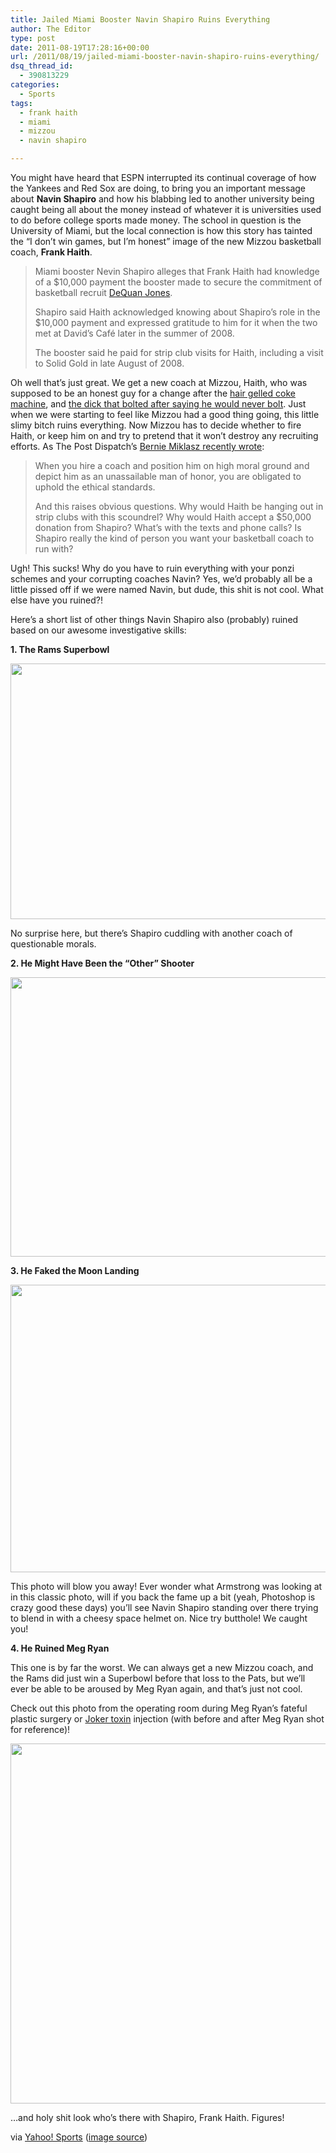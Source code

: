```yaml
---
title: Jailed Miami Booster Navin Shapiro Ruins Everything
author: The Editor
type: post
date: 2011-08-19T17:28:16+00:00
url: /2011/08/19/jailed-miami-booster-navin-shapiro-ruins-everything/
dsq_thread_id:
  - 390813229
categories:
  - Sports
tags:
  - frank haith
  - miami
  - mizzou
  - navin shapiro

---
```

You might have heard that ESPN interrupted its continual coverage of how the Yankees and Red Sox are doing, to bring you an important message about **Navin Shapiro** and how his blabbing led to another university being caught being all about the money instead of whatever it is universities used to do before college sports made money. The school in question is the University of Miami, but the local connection is how this story has tainted the &#8220;I don&#8217;t win games, but I&#8217;m honest&#8221; image of the new Mizzou basketball coach, **Frank Haith**.

> Miami booster Nevin Shapiro alleges that Frank Haith had knowledge of a $10,000 payment the booster made to secure the commitment of basketball recruit [DeQuan Jones][1].
> 
> Shapiro said Haith acknowledged knowing about Shapiro’s role in the $10,000 payment and expressed gratitude to him for it when the two met at David’s Café later in the summer of 2008.
> 
> The booster said he paid for strip club visits for Haith, including a visit to Solid Gold in late August of 2008.

Oh well that&#8217;s just great. We get a new coach at Mizzou, Haith, who was supposed to be an honest guy for a change after the <a href="http://en.wikipedia.org/wiki/Quin_Snyder" target="_blank">hair gelled coke machine</a>, and <a href="http://en.wikipedia.org/wiki/Mike_Anderson_(basketball)" target="_blank">the dick that bolted after saying he would never bolt</a>. Just when we were starting to feel like Mizzou had a good thing going, this little slimy bitch ruins everything. Now Mizzou has to decide whether to fire Haith, or keep him on and try to pretend that it won&#8217;t destroy any recruiting efforts. As The Post Dispatch&#8217;s <a href="http://www.stltoday.com/sports/columns/bernie-miklasz/article_65adcced-9d84-5902-b6a5-22eb7a88b101.html" target="_blank">Bernie Miklasz recently wrote</a>:

> When you hire a coach and position him on high moral ground and depict him as an unassailable man of honor, you are obligated to uphold the ethical standards.
> 
> And this raises obvious questions. Why would Haith be hanging out in strip clubs with this scoundrel? Why would Haith accept a $50,000 donation from Shapiro? What&#8217;s with the texts and phone calls? Is Shapiro really the kind of person you want your basketball coach to run with?

Ugh! This sucks! Why do you have to ruin everything with your ponzi schemes and your corrupting coaches Navin? Yes, we&#8217;d probably all be a little pissed off if we were named Navin, but dude, this shit is not cool. What else have you ruined?!

Here&#8217;s a short list of other things Navin Shapiro also (probably) ruined based on our awesome investigative skills:

**1. The Rams Superbowl**

[<img class="aligncenter size-full wp-image-10483" title="shapiro_patriots" src="http://media.punchingkitty.com/wordpress/2011/08/shapiro_patriots.jpg" alt="" width="575" height="409" />][2]

No surprise here, but there&#8217;s Shapiro cuddling with another coach of questionable morals.

**2. He Might Have Been the &#8220;Other&#8221; Shooter**

[<img class="aligncenter size-full wp-image-10480" title="shapiro_kennedy" src="http://media.punchingkitty.com/wordpress/2011/08/shapiro_kennedy.jpg" alt="" width="575" height="447" />][3]

**3. He Faked the Moon Landing**

[<img class="aligncenter size-full wp-image-10482" title="shapiro_moon" src="http://media.punchingkitty.com/wordpress/2011/08/shapiro_moon.jpg" alt="" width="575" height="460" />][4]

This photo will blow you away! Ever wonder what Armstrong was looking at in this classic photo, will if you back the fame up a bit (yeah, Photoshop is crazy good these days) you&#8217;ll see Navin Shapiro standing over there trying to blend in with a cheesy space helmet on. Nice try butthole! We caught you!

**4. He Ruined Meg Ryan**

This one is by far the worst. We can always get a new Mizzou coach, and the Rams did just win a Superbowl before that loss to the Pats, but we&#8217;ll ever be able to be aroused by Meg Ryan again, and that&#8217;s just not cool.

Check out this photo from the operating room during Meg Ryan&#8217;s fateful plastic surgery or <a href="http://en.wikipedia.org/wiki/Joker_venom" target="_blank">Joker toxin</a> injection (with before and after Meg Ryan shot for reference)!

[<img class="aligncenter size-full wp-image-10481" title="shapiro_megryan" src="http://media.punchingkitty.com/wordpress/2011/08/shapiro_megryan.jpg" alt="" width="575" height="576" />][5]

&#8230;and holy shit look who&#8217;s there with Shapiro, Frank Haith. Figures!

via <a href="http://sports.yahoo.com/investigations/news?slug=cr-renegade_miami_booster_details_illicit_benefits_081611" target="_blank">Yahoo! Sports</a> (<a href="http://news.yahoo.com/photos/y-sports-probe-miami-vices-1313562120-slideshow/" target="_blank">image source</a>)

 [1]: http://sports.yahoo.com/investigations/news?slug=ys-dequan_jones_allegations
 [2]: http://media.punchingkitty.com/wordpress/2011/08/shapiro_patriots.jpg
 [3]: http://media.punchingkitty.com/wordpress/2011/08/shapiro_kennedy.jpg
 [4]: http://media.punchingkitty.com/wordpress/2011/08/shapiro_moon.jpg
 [5]: http://media.punchingkitty.com/wordpress/2011/08/shapiro_megryan.jpg